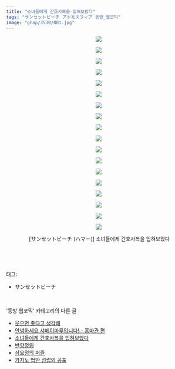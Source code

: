 ```yaml
---
title: "소녀들에게 간호사복을 입혀보았다"
tags: "サンセットビーチ アトモスフィア 동방_웹코믹"
image: "ghap/3530/001.jpg"
---
```

<div class="article">
<p style="text-align: center; clear: none; float: none;"><img src="{{ site.nasurl }}/ghap/3530/001.jpg"/></p>
<p style="text-align: center; clear: none; float: none;"><img src="{{ site.nasurl }}/ghap/3530/002.jpg"/></p>
<p style="text-align: center; clear: none; float: none;"><img src="{{ site.nasurl }}/ghap/3530/003.jpg"/></p>
<p style="text-align: center; clear: none; float: none;"><img src="{{ site.nasurl }}/ghap/3530/004.jpg"/></p>
<p style="text-align: center; clear: none; float: none;"><img src="{{ site.nasurl }}/ghap/3530/005.jpg"/></p>
<p style="text-align: center; clear: none; float: none;"><img src="{{ site.nasurl }}/ghap/3530/006.jpg"/></p>
<p style="text-align: center; clear: none; float: none;"><img src="{{ site.nasurl }}/ghap/3530/007.jpg"/></p>
<p style="text-align: center; clear: none; float: none;"><img src="{{ site.nasurl }}/ghap/3530/008.jpg"/></p>
<p style="text-align: center; clear: none; float: none;"><img src="{{ site.nasurl }}/ghap/3530/009.jpg"/></p>
<p style="text-align: center; clear: none; float: none;"><img src="{{ site.nasurl }}/ghap/3530/010.jpg"/></p>
<p style="text-align: center; clear: none; float: none;"><img src="{{ site.nasurl }}/ghap/3530/011.jpg"/></p>
<p style="text-align: center; clear: none; float: none;"><img src="{{ site.nasurl }}/ghap/3530/012.jpg"/></p>
<p style="text-align: center; clear: none; float: none;"><img src="{{ site.nasurl }}/ghap/3530/013.jpg"/></p>
<p style="text-align: center; clear: none; float: none;"><img src="{{ site.nasurl }}/ghap/3530/014.jpg"/></p>
<p style="text-align: center; clear: none; float: none;"><img src="{{ site.nasurl }}/ghap/3530/015.jpg"/></p>
<p style="text-align: center; clear: none; float: none;"><img src="{{ site.nasurl }}/ghap/3530/016.jpg"/></p>
<p style="text-align: center; clear: none; float: none;"><img src="{{ site.nasurl }}/ghap/3530/017.jpg"/></p>
<p style="text-align: center; clear: none; float: none;"><img src="{{ site.nasurl }}/ghap/3530/018.jpg"/></p>
<p style="text-align: center; clear: none; float: none;"> [サンセットビーチ (ハマー)] 소녀들에게 간호사복을 입혀보았다</p>
<p><br/></p>
</div><br/>
<div class="tagTrail">
<p>태그: </p>
<ul>
<li>サンセットビーチ</li>
</ul>
</div><br/>
<div class="another">
<p>'동방 웹코믹' 카테고리의 다른 글</p>
<ul>
<li><a href="/2017-07-11-ghap_3532">웃으면 좋다고 생각해</a></li>
<li><a href="/2017-07-11-ghap_3531">안녕하세요 샤메이마루입니다! - 홍마관 편</a></li>
<li><a href="/2017-07-11-ghap_3530">소녀들에게 간호사복을 입혀보았다</a></li>
<li><a href="/2017-07-11-ghap_3529">반향정위</a></li>
<li><a href="/2017-06-25-ghap_3500">삼요정의 퍼즐</a></li>
<li><a href="/2017-06-25-ghap_3498">카지노 법안 성립의 공포</a></li>
</ul>
</div><br/>
<div class="cb_module cb_fluid">
<div class="cb_wrt cb_profile">
</div><!-- commentList close -->
</div><br/>
